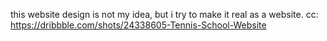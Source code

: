 this website design is not my idea, but i try to make it real as a website. cc: https://dribbble.com/shots/24338605-Tennis-School-Website

